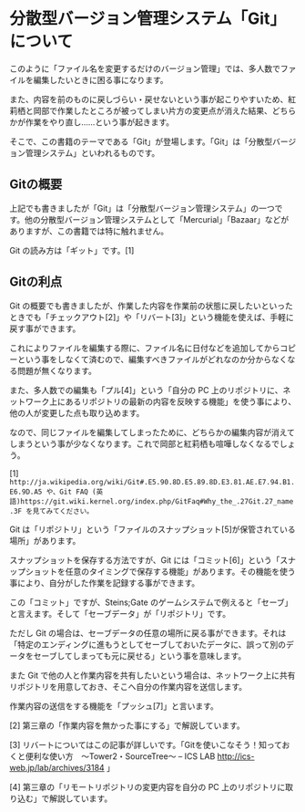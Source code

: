 分散型バージョン管理システム「Git」について
===========================================

このように「ファイル名を変更するだけのバージョン管理」では、多人数でファイルを編集したいときに困る事になります。

また、内容を前のものに戻しづらい・戻せないという事が起こりやすいため、紅莉栖と岡部で作業したところが被ってしまい片方の変更点が消えた結果、どちらかが作業をやり直し……という事が起きます。

そこで、この書籍のテーマである「Git」が登場します。「Git」は「分散型バージョン管理システム」といわれるものです。

Gitの概要
---------

上記でも書きましたが「Git」は「分散型バージョン管理システム」の一つです。他の分散型バージョン管理システムとして「Mercurial」「Bazaar」などがありますが、この書籍では特に触れません。

Git の読み方は「ギット」です。[1]

Gitの利点
---------

Git の概要でも書きましたが、作業した内容を作業前の状態に戻したいといったときでも「チェックアウト[2]」や「リバート[3]」という機能を使えば、手軽に戻す事ができます。

これによりファイルを編集する際に、ファイル名に日付などを追加してからコピーという事をしなくて済むので、編集すべきファイルがどれなのか分からなくなる問題が無くなります。

また、多人数での編集も「プル[4]」という「自分の PC 上のリポジトリに、ネットワーク上にあるリポジトリの最新の内容を反映する機能」を使う事により、他の人が変更した点も取り込めます。

なので、同じファイルを編集してしまったために、どちらかの編集内容が消えてしまうという事が少なくなります。これで岡部と紅莉栖も喧嘩しなくなるでしょう。

[1] `http://ja.wikipedia.org/wiki/Git#.E5.90.8D.E5.89.8D.E3.81.AE.E7.94.B1.E6.9D.A5 や、Git FAQ (英語)https://git.wiki.kernel.org/index.php/GitFaq#Why_the_.27Git.27_name.3F を見てみてください。`

Git は「リポジトリ」という「ファイルのスナップショット[5]が保管されている場所」があります。

スナップショットを保存する方法ですが、Git には「コミット[6]」という「スナップショットを任意のタイミングで保存する機能」があります。その機能を使う事により、自分がした作業を記録する事ができます。

この「コミット」ですが、Steins;Gate のゲームシステムで例えると「セーブ」と言えます。そして「セーブデータ」が「リポジトリ」です。

ただし Git の場合は、セーブデータの任意の場所に戻る事ができます。それは「特定のエンディングに進もうとしてセーブしておいたデータに、誤って別のデータをセーブしてしまっても元に戻せる」という事を意味します。

また Git で他の人と作業内容を共有したいという場合は、ネットワーク上に共有リポジトリを用意しておき、そこへ自分の作業内容を送信します。

作業内容の送信をする機能を「プッシュ[7]」と言います。

[2] 第三章の「作業内容を無かった事にする」で解説しています。

[3] リバートについてはこの記事が詳しいです。「Gitを使いこなそう！知っておくと便利な使い方　～Tower2・SourceTree～ – ICS LAB <http://ics-web.jp/lab/archives/3184> 」

[4] 第三章の「リモートリポジトリの変更内容を自分の PC 上のリポジトリに取り込む」で解説しています。
